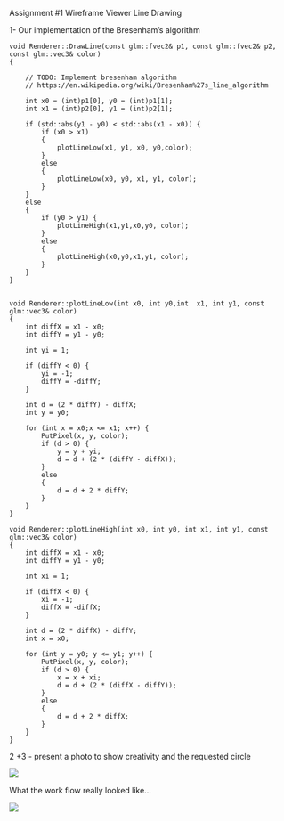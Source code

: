 Assignment #1 Wireframe Viewer Line Drawing

1- Our implementation of the Bresenham’s algorithm

```
void Renderer::DrawLine(const glm::fvec2& p1, const glm::fvec2& p2, const glm::vec3& color)
{

	// TODO: Implement bresenham algorithm
	// https://en.wikipedia.org/wiki/Bresenham%27s_line_algorithm

	int x0 = (int)p1[0], y0 = (int)p1[1];
	int x1 = (int)p2[0], y1 = (int)p2[1];

	if (std::abs(y1 - y0) < std::abs(x1 - x0)) {
		if (x0 > x1)
		{
			plotLineLow(x1, y1, x0, y0,color);
		}
		else
		{
			plotLineLow(x0, y0, x1, y1, color);
		}
	}
	else
	{
		if (y0 > y1) {
			plotLineHigh(x1,y1,x0,y0, color);
		}
		else
		{
			plotLineHigh(x0,y0,x1,y1, color);
		}
	}
}


void Renderer::plotLineLow(int x0, int y0,int  x1, int y1, const glm::vec3& color)
{
	int diffX = x1 - x0;
	int diffY = y1 - y0;

	int yi = 1;

	if (diffY < 0) {
		yi = -1;
		diffY = -diffY;
	}

	int d = (2 * diffY) - diffX;
	int y = y0;

	for (int x = x0;x <= x1; x++) {
		PutPixel(x, y, color);
		if (d > 0) {
			y = y + yi;
			d = d + (2 * (diffY - diffX));
		}
		else
		{
			d = d + 2 * diffY;
		}
	}
}

void Renderer::plotLineHigh(int x0, int y0, int x1, int y1, const glm::vec3& color)
{
	int diffX = x1 - x0;
	int diffY = y1 - y0;

	int xi = 1;

	if (diffX < 0) {
		xi = -1;
		diffX = -diffX;
	}

	int d = (2 * diffX) - diffY;
	int x = x0;

	for (int y = y0; y <= y1; y++) {
		PutPixel(x, y, color);
		if (d > 0) {
			x = x + xi;
			d = d + (2 * (diffX - diffY));
		}
		else
		{
			d = d + 2 * diffX;
		}
	}
}
```


2 +3 - present a photo to show creativity and the requested circle 

![](/pictures/Final.png?raw=true)

What the work flow really looked like...

![](/pictures/conspiracy101.png?raw=true)



